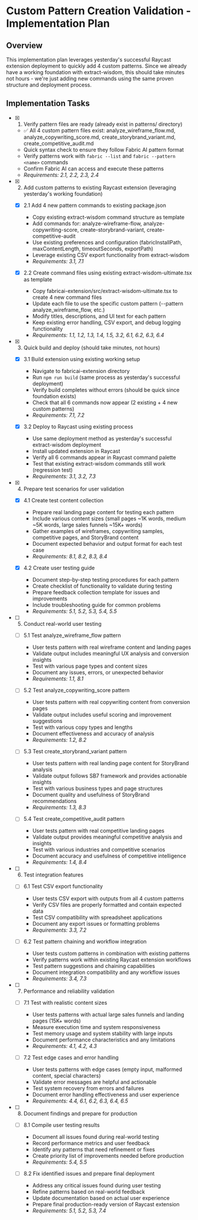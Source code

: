 # Custom Pattern Creation Validation - Implementation Plan

## Overview

This implementation plan leverages yesterday's successful Raycast extension deployment to quickly add 4 custom patterns. Since we already have a working foundation with extract-wisdom, this should take minutes not hours - we're just adding new commands using the same proven structure and deployment process.

## Implementation Tasks

- [x] 1. Verify pattern files are ready (already exist in patterns/ directory)
  - ✅ All 4 custom pattern files exist: analyze_wireframe_flow.md, analyze_copywriting_score.md, create_storybrand_variant.md, create_competitive_audit.md
  - Quick syntax check to ensure they follow Fabric AI pattern format
  - Verify patterns work with `fabric --list` and `fabric --pattern <name>` commands
  - Confirm Fabric AI can access and execute these patterns
  - _Requirements: 2.1, 2.2, 2.3, 2.4_

- [x] 2. Add custom patterns to existing Raycast extension (leveraging yesterday's working foundation)
  - [x] 2.1 Add 4 new pattern commands to existing package.json
    - Copy existing extract-wisdom command structure as template
    - Add commands for: analyze-wireframe-flow, analyze-copywriting-score, create-storybrand-variant, create-competitive-audit
    - Use existing preferences and configuration (fabricInstallPath, maxContentLength, timeoutSeconds, exportPath)
    - Leverage existing CSV export functionality from extract-wisdom
    - _Requirements: 3.1, 7.1_

  - [x] 2.2 Create command files using existing extract-wisdom-ultimate.tsx as template
    - Copy fabricai-extension/src/extract-wisdom-ultimate.tsx to create 4 new command files
    - Update each file to use the specific custom pattern (--pattern analyze_wireframe_flow, etc.)
    - Modify titles, descriptions, and UI text for each pattern
    - Keep existing error handling, CSV export, and debug logging functionality
    - _Requirements: 1.1, 1.2, 1.3, 1.4, 1.5, 3.2, 6.1, 6.2, 6.3, 6.4_

- [x] 3. Quick build and deploy (should take minutes, not hours)
  - [x] 3.1 Build extension using existing working setup
    - Navigate to fabricai-extension directory
    - Run `npm run build` (same process as yesterday's successful deployment)
    - Verify build completes without errors (should be quick since foundation exists)
    - Check that all 6 commands now appear (2 existing + 4 new custom patterns)
    - _Requirements: 7.1, 7.2_

  - [x] 3.2 Deploy to Raycast using existing process
    - Use same deployment method as yesterday's successful extract-wisdom deployment
    - Install updated extension in Raycast
    - Verify all 6 commands appear in Raycast command palette
    - Test that existing extract-wisdom commands still work (regression test)
    - _Requirements: 3.1, 3.2, 7.3_

- [x] 4. Prepare test scenarios for user validation
  - [x] 4.1 Create test content collection
    - Prepare real landing page content for testing each pattern
    - Include various content sizes (small pages ~1K words, medium ~5K words, large sales funnels ~15K+ words)
    - Gather examples of wireframes, copywriting samples, competitive pages, and StoryBrand content
    - Document expected behavior and output format for each test case
    - _Requirements: 8.1, 8.2, 8.3, 8.4_

  - [x] 4.2 Create user testing guide
    - Document step-by-step testing procedures for each pattern
    - Create checklist of functionality to validate during testing
    - Prepare feedback collection template for issues and improvements
    - Include troubleshooting guide for common problems
    - _Requirements: 5.1, 5.2, 5.3, 5.4, 5.5_

- [ ] 5. Conduct real-world user testing
  - [ ] 5.1 Test analyze_wireframe_flow pattern
    - User tests pattern with real wireframe content and landing pages
    - Validate output includes meaningful UX analysis and conversion insights
    - Test with various page types and content sizes
    - Document any issues, errors, or unexpected behavior
    - _Requirements: 1.1, 8.1_

  - [ ] 5.2 Test analyze_copywriting_score pattern
    - User tests pattern with real copywriting content from conversion pages
    - Validate output includes useful scoring and improvement suggestions
    - Test with various copy types and lengths
    - Document effectiveness and accuracy of analysis
    - _Requirements: 1.2, 8.2_

  - [ ] 5.3 Test create_storybrand_variant pattern
    - User tests pattern with real landing page content for StoryBrand analysis
    - Validate output follows SB7 framework and provides actionable insights
    - Test with various business types and page structures
    - Document quality and usefulness of StoryBrand recommendations
    - _Requirements: 1.3, 8.3_

  - [ ] 5.4 Test create_competitive_audit pattern
    - User tests pattern with real competitive landing pages
    - Validate output provides meaningful competitive analysis and insights
    - Test with various industries and competitive scenarios
    - Document accuracy and usefulness of competitive intelligence
    - _Requirements: 1.4, 8.4_

- [ ] 6. Test integration features
  - [ ] 6.1 Test CSV export functionality
    - User tests CSV export with outputs from all 4 custom patterns
    - Verify CSV files are properly formatted and contain expected data
    - Test CSV compatibility with spreadsheet applications
    - Document any export issues or formatting problems
    - _Requirements: 3.3, 7.2_

  - [ ] 6.2 Test pattern chaining and workflow integration
    - User tests custom patterns in combination with existing patterns
    - Verify patterns work within existing Raycast extension workflows
    - Test pattern suggestions and chaining capabilities
    - Document integration compatibility and any workflow issues
    - _Requirements: 3.4, 7.3_

- [ ] 7. Performance and reliability validation
  - [ ] 7.1 Test with realistic content sizes
    - User tests patterns with actual large sales funnels and landing pages (15K+ words)
    - Measure execution time and system responsiveness
    - Test memory usage and system stability with large inputs
    - Document performance characteristics and any limitations
    - _Requirements: 4.1, 4.2, 4.3_

  - [ ] 7.2 Test edge cases and error handling
    - User tests patterns with edge cases (empty input, malformed content, special characters)
    - Validate error messages are helpful and actionable
    - Test system recovery from errors and failures
    - Document error handling effectiveness and user experience
    - _Requirements: 4.4, 6.1, 6.2, 6.3, 6.4, 6.5_

- [ ] 8. Document findings and prepare for production
  - [ ] 8.1 Compile user testing results
    - Document all issues found during real-world testing
    - Record performance metrics and user feedback
    - Identify any patterns that need refinement or fixes
    - Create priority list of improvements needed before production
    - _Requirements: 5.4, 5.5_

  - [ ] 8.2 Fix identified issues and prepare final deployment
    - Address any critical issues found during user testing
    - Refine patterns based on real-world feedback
    - Update documentation based on actual user experience
    - Prepare final production-ready version of Raycast extension
    - _Requirements: 5.1, 5.2, 5.3, 7.4_